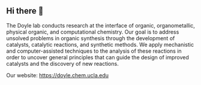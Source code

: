 ## Hi there 👋

The Doyle lab conducts research at the interface of organic, organometallic, physical organic, and computational chemistry. Our goal is to address unsolved problems in organic synthesis through the development of catalysts, catalytic reactions, and synthetic methods. We apply mechanistic and computer-assisted techniques to the analysis of these reactions in order to uncover general principles that can guide the design of improved catalysts and the discovery of new reactions.

Our website: https://doyle.chem.ucla.edu

<!--

**Here are some ideas to get you started:**

🙋‍♀️ A short introduction - what is your organization all about?
🌈 Contribution guidelines - how can the community get involved?
👩‍💻 Useful resources - where can the community find your docs? Is there anything else the community should know?
🍿 Fun facts - what does your team eat for breakfast?
🧙 Remember, you can do mighty things with the power of [Markdown](https://guides.github.com/features/mastering-markdown/)
-->
